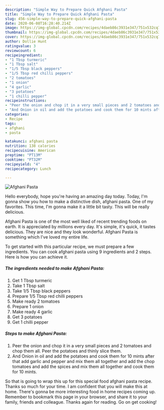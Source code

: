 ```yaml
---
description: "Simple Way to Prepare Quick Afghani Pasta"
title: "Simple Way to Prepare Quick Afghani Pasta"
slug: 456-simple-way-to-prepare-quick-afghani-pasta
date: 2020-06-08T16:28:40.214Z
image: https://img-global.cpcdn.com/recipes/4daeb86c3931e347/751x532cq70/afghani-pasta-recipe-main-photo.jpg
thumbnail: https://img-global.cpcdn.com/recipes/4daeb86c3931e347/751x532cq70/afghani-pasta-recipe-main-photo.jpg
cover: https://img-global.cpcdn.com/recipes/4daeb86c3931e347/751x532cq70/afghani-pasta-recipe-main-photo.jpg
author: Dollie Hunt
ratingvalue: 3
reviewcount: 6
recipeingredient:
- "1 Tbsp turmeric"
- "1 Tbsp salt"
- "1/5 Tbsp black peppers"
- "1/5 Tbsp red chilli peppers"
- "2 tomatoes"
- "1 onion"
- "4 garlic"
- "3 potatoes"
- "1 chilli pepper"
recipeinstructions:
- "Peer the onion and chop it in a very small pieces and 2 tomatoes and chop them all. Peer the potatoes and thinly slice them."
- "And Onion in oil and add the potatoes and cook them for 10 mints after that add garlic and pepper and mix them all together and add the chop tomatoes and add the spices and mix them all together and cook them for 10 mints."
categories:
- Recipe
tags:
- afghani
- pasta

katakunci: afghani pasta 
nutrition: 138 calories
recipecuisine: American
preptime: "PT13M"
cooktime: "PT32M"
recipeyield: "4"
recipecategory: Lunch

---
```



![Afghani Pasta](https://img-global.cpcdn.com/recipes/4daeb86c3931e347/751x532cq70/afghani-pasta-recipe-main-photo.jpg)

Hello everybody, hope you're having an amazing day today. Today, I'm gonna show you how to make a distinctive dish, afghani pasta. One of my favorites. This time, I'm gonna make it a little bit tasty. This will be really delicious.



Afghani Pasta is one of the most well liked of recent trending foods on earth. It is appreciated by millions every day. It's simple, it's quick, it tastes delicious. They are nice and they look wonderful. Afghani Pasta is something which I've loved my entire life.


To get started with this particular recipe, we must prepare a few ingredients. You can cook afghani pasta using 9 ingredients and 2 steps. Here is how you can achieve it.

<!--inarticleads1-->

##### The ingredients needed to make Afghani Pasta:

1. Get 1 Tbsp turmeric
1. Take 1 Tbsp salt
1. Take 1/5 Tbsp black peppers
1. Prepare 1/5 Tbsp red chilli peppers
1. Make ready 2 tomatoes
1. Prepare 1 onion
1. Make ready 4 garlic
1. Get 3 potatoes
1. Get 1 chilli pepper




<!--inarticleads2-->

##### Steps to make Afghani Pasta:

1. Peer the onion and chop it in a very small pieces and 2 tomatoes and chop them all. Peer the potatoes and thinly slice them.
1. And Onion in oil and add the potatoes and cook them for 10 mints after that add garlic and pepper and mix them all together and add the chop tomatoes and add the spices and mix them all together and cook them for 10 mints.




So that is going to wrap this up for this special food afghani pasta recipe. Thanks so much for your time. I am confident that you will make this at home. There's gonna be more interesting food in home recipes coming up. Remember to bookmark this page in your browser, and share it to your family, friends and colleague. Thanks again for reading. Go on get cooking!
